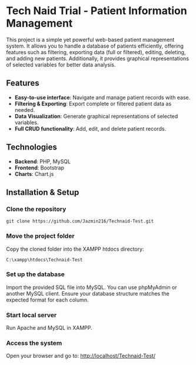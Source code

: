 # Tech Naid Trial - Patient Information Management  
This project is a simple yet powerful web-based patient management system. It allows you to handle a database of patients efficiently, offering features such as filtering, exporting data (full or filtered), editing, deleting, and adding new patients. Additionally, it provides graphical representations of selected variables for better data analysis.  

## Features  
- **Easy-to-use interface**: Navigate and manage patient records with ease.  
- **Filtering & Exporting**: Export complete or filtered patient data as needed.  
- **Data Visualization**: Generate graphical representations of selected variables.  
- **Full CRUD functionality**: Add, edit, and delete patient records. 

## Technologies  
- **Backend**: PHP, MySQL  
- **Frontend**: Bootstrap  
- **Charts**: Chart.js  

## Installation & Setup  
### Clone the repository  
```
git clone https://github.com/Jazmin216/Technaid-Test.git
```
### Move the project folder
Copy the cloned folder into the XAMPP htdocs directory:
```
C:\xampp\htdocs\Technaid-Test
```
### Set up the database
Import the provided SQL file into MySQL. You can use phpMyAdmin or another MySQL client.
Ensure your database structure matches the expected format for each column.

### Start local server
Run Apache and MySQL in XAMPP.

### Access the system
Open your browser and go to: [http://localhost/Technaid-Test/](http://localhost/Technaid-Test/)
